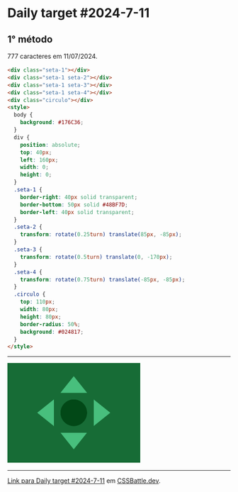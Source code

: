 # Daily target #2024-7-11

## 1° método

777 caracteres em 11/07/2024.

```HTML
<div class="seta-1"></div>
<div class="seta-1 seta-2"></div>
<div class="seta-1 seta-3"></div>
<div class="seta-1 seta-4"></div>
<div class="circulo"></div>
<style>
  body {
    background: #176C36;
  }
  div {
    position: absolute;
    top: 40px;
    left: 160px;
    width: 0;
    height: 0;
  }
  .seta-1 {
    border-right: 40px solid transparent;
    border-bottom: 50px solid #48BF7D;
    border-left: 40px solid transparent;
  }
  .seta-2 {
    transform: rotate(0.25turn) translate(85px, -85px);
  }
  .seta-3 {
    transform: rotate(0.5turn) translate(0, -170px);
  }
  .seta-4 {
    transform: rotate(0.75turn) translate(-85px, -85px);
  }
  .circulo {
    top: 110px;
    width: 80px;
    height: 80px;
    border-radius: 50%;
    background: #024817;
  }
</style>
```

---
<img src="media/2024-7-11.png" title="Daily target #2024-7-11" width="300px">

---

[Link para Daily target #2024-7-11](https://cssbattle.dev/play/jF7qZRcYICI3uTe3mUFn) em [CSSBattle.dev](https://cssbattle.dev/).